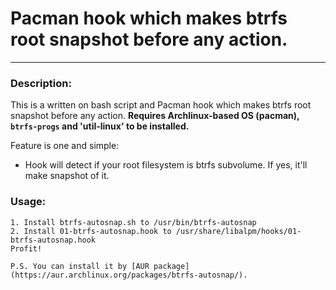# Pacman hook which makes btrfs root snapshot before any action.
***
### Description: 
This is a written on bash script and Pacman hook which makes btrfs root snapshot before any action. **Requires Archlinux-based OS (pacman), `btrfs-progs` and 'util-linux' to be installed.**

Feature is one and simple:
* Hook will detect if your root filesystem is btrfs subvolume. If yes, it'll make snapshot of it.
### Usage: 
```
1. Install btrfs-autosnap.sh to /usr/bin/btrfs-autosnap
2. Install 01-btrfs-autosnap.hook to /usr/share/libalpm/hooks/01-btrfs-autosnap.hook
Profit!

P.S. You can install it by [AUR package](https://aur.archlinux.org/packages/btrfs-autosnap/).
